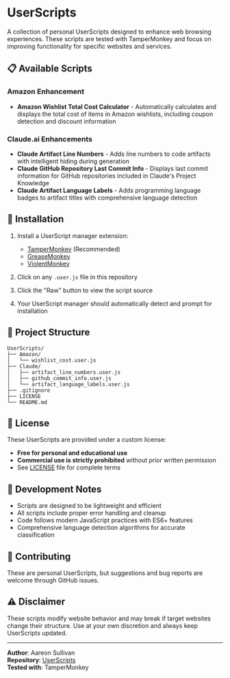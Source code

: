 # UserScripts

A collection of personal UserScripts designed to enhance web browsing experiences. These scripts are tested with TamperMonkey and focus on improving functionality for specific websites and services.

## 📋 Available Scripts

### Amazon Enhancement
- **Amazon Wishlist Total Cost Calculator** - Automatically calculates and displays the total cost of items in Amazon wishlists, including coupon detection and discount information

### Claude.ai Enhancements
- **Claude Artifact Line Numbers** - Adds line numbers to code artifacts with intelligent hiding during generation
- **Claude GitHub Repository Last Commit Info** - Displays last commit information for GitHub repositories included in Claude's Project Knowledge
- **Claude Artifact Language Labels** - Adds programming language badges to artifact titles with comprehensive language detection

## 🚀 Installation

1. Install a UserScript manager extension:
   - [TamperMonkey](https://tampermonkey.net/) (Recommended)
   - [GreaseMonkey](https://www.greasespot.net/)
   - [ViolentMonkey](https://violentmonkey.github.io/)

2. Click on any `.user.js` file in this repository
3. Click the "Raw" button to view the script source
4. Your UserScript manager should automatically detect and prompt for installation

## 📁 Project Structure

```
UserScripts/
├── Amazon/
│   └── wishlist_cost.user.js
├── Claude/
│   ├── artifact_line_numbers.user.js
│   ├── github_commit_info.user.js
│   └── artifact_language_labels.user.js
├── .gitignore
├── LICENSE
└── README.md
```

## 📜 License

These UserScripts are provided under a custom license:
- **Free for personal and educational use**
- **Commercial use is strictly prohibited** without prior written permission
- See [LICENSE](LICENSE) file for complete terms

## 🔧 Development Notes

- Scripts are designed to be lightweight and efficient
- All scripts include proper error handling and cleanup
- Code follows modern JavaScript practices with ES6+ features
- Comprehensive language detection algorithms for accurate classification

## 🤝 Contributing

These are personal UserScripts, but suggestions and bug reports are welcome through GitHub issues.

## ⚠️ Disclaimer

These scripts modify website behavior and may break if target websites change their structure. Use at your own discretion and always keep UserScripts updated.

---

**Author**: Aareon Sullivan  
**Repository**: [UserScripts](https://github.com/Aareon/UserScripts)  
**Tested with**: TamperMonkey